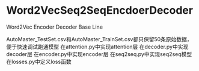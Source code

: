 # Word2VecSeq2SeqEncdoerDecoder
Word2Vec Encoder Decoder Base Line

AutoMaster_TestSet.csv和AutoMaster_TrainSet.csv都只保留50条原始数据，便于快速调试跑通模型
在attention.py中实现attention层
在decoder.py中实现decoder层
在encoder.py中实现encoder层
在seq2seq.py中实现seq2seq模型
在losses.py中定义loss函数

